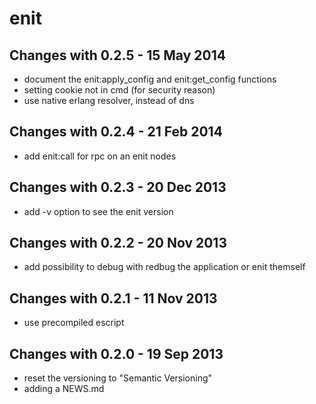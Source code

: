 enit
====

Changes with 0.2.5 - 15 May 2014
--------------------------------

* document the enit:apply_config and enit:get_config functions
* setting cookie not in cmd (for security reason)
* use native erlang resolver, instead of dns

Changes with 0.2.4 - 21 Feb 2014
--------------------------------

* add enit:call for rpc on an enit nodes

Changes with 0.2.3 - 20 Dec 2013
--------------------------------

* add -v option to see the enit version

Changes with 0.2.2 - 20 Nov 2013
--------------------------------

* add possibility to debug with redbug the application or enit themself

Changes with 0.2.1 - 11 Nov 2013
--------------------------------

* use precompiled escript

Changes with 0.2.0 - 19 Sep 2013
--------------------------------

* reset the versioning to "Semantic Versioning"
* adding a NEWS.md

